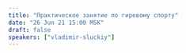 ```yaml
---
title: "Практическое занятие по гиревому спорту"
date: "26 Jun 21 15:00 MSK"
draft: false
speakers: ["vladimir-sluckiy"]
---
```

